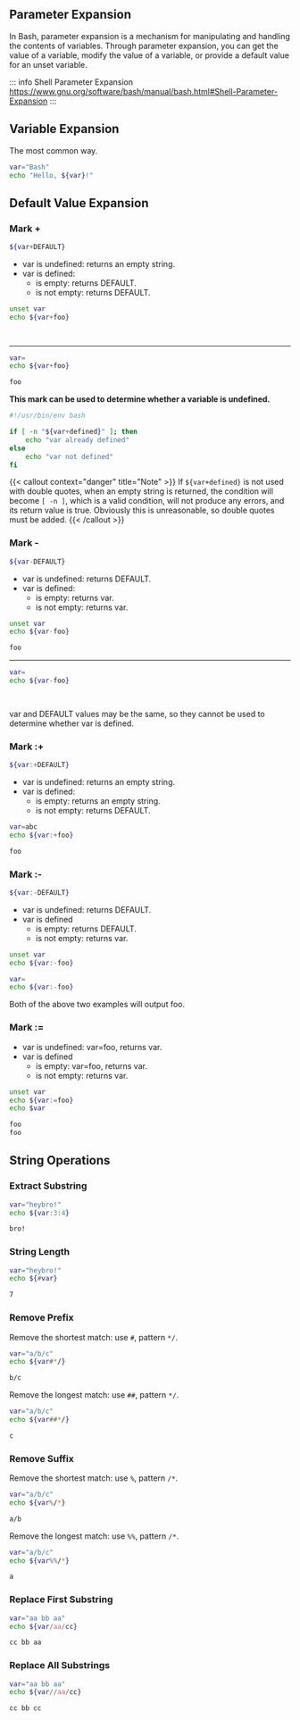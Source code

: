 ## Parameter Expansion

In Bash, parameter expansion is a mechanism for manipulating and handling the contents of variables.
Through parameter expansion, you can get the value of a variable, modify the value of a variable, or provide a default value for an unset variable.

::: info Shell Parameter Expansion
<a href="https://www.gnu.org/software/bash/manual/bash.html#Shell-Parameter-Expansion" target="_blank">https://www.gnu.org/software/bash/manual/bash.html#Shell-Parameter-Expansion</a>
:::

## Variable Expansion

The most common way.

```bash
var="Bash"
echo "Hello, ${var}!"
```

## Default Value Expansion

### Mark +

```bash
${var+DEFAULT}
```

* var is undefined: returns an empty string.
* var is defined:
  * is empty: returns DEFAULT.
  * is not empty: returns DEFAULT.

```bash
unset var
echo ${var+foo}
```

```txt
 
```

***

```bash
var=
echo ${var+foo}
```

```txt
foo
```

**This mark can be used to determine whether a variable is undefined.**

```bash
#!/usr/bin/env bash

if [ -n "${var+defined}" ]; then
    echo "var already defined"
else
    echo "var not defined"
fi
```

{{< callout context="danger" title="Note" >}}
If `${var+defined}` is not used with double quotes, when an empty string is returned, the condition will become `[ -n ]`, which is a valid condition, will not produce any errors, and its return value is true. Obviously this is unreasonable, so double quotes must be added.
{{< /callout >}}

### Mark -

```bash
${var-DEFAULT}
```

* var is undefined: returns DEFAULT.
* var is defined:
  * is empty: returns var.
  * is not empty: returns var.

```bash
unset var
echo ${var-foo}
```

```txt
foo
```

***

```bash
var=
echo ${var-foo}
```

```txt
 
```

var and DEFAULT values may be the same, so they cannot be used to determine whether var is defined.

### Mark :+

```bash
${var:+DEFAULT}
```

* var is undefined: returns an empty string.
* var is defined:
  * is empty: returns an empty string.
  * is not empty: returns DEFAULT.

```bash
var=abc
echo ${var:+foo}
```

```txt
foo
```

### Mark :-

```bash
${var:-DEFAULT}
```

* var is undefined: returns DEFAULT.
* var is defined
  * is empty: returns DEFAULT.
  * is not empty: returns var.

```bash
unset var
echo ${var:-foo}
```

```bash
var=
echo ${var:-foo}
```

Both of the above two examples will output foo.

### Mark :=

* var is undefined: var=foo, returns var.
* var is defined
  * is empty: var=foo, returns var.
  * is not empty: returns var.

```bash
unset var
echo ${var:=foo}
echo $var
```

```txt
foo
foo
```

## String Operations

### Extract Substring

```bash
var="heybro!"
echo ${var:3:4}
```

```txt
bro!
```

### String Length

```bash
var="heybro!"
echo ${#var}
```

```txt
7
```

### Remove Prefix

Remove the shortest match: use `#`, pattern `*/`.

```bash
var="a/b/c"
echo ${var#*/}
```

```txt
b/c
```

Remove the longest match: use `##`, pattern `*/`.

```bash
var="a/b/c"
echo ${var##*/}
```

```txt
c
```

### Remove Suffix

Remove the shortest match: use `%`, pattern `/*`.

```bash
var="a/b/c"
echo ${var%/*}
```

```txt
a/b
```

Remove the longest match: use `%%`, pattern `/*`.

```bash
var="a/b/c"
echo ${var%%/*}
```

```txt
a
```

### Replace First Substring

```bash
var="aa bb aa"
echo ${var/aa/cc}
```

```txt
cc bb aa
```

### Replace All Substrings

```bash
var="aa bb aa"
echo ${var//aa/cc}
```

```txt
cc bb cc
```
